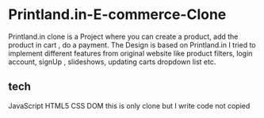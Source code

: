 # Printland.in-E-commerce-Clone
Printland.in clone is a Project where you can create a product, add the product in cart , do a payment. The Design is based on Printland.in I tried to implement different features from original website like product filters, login account, signUp , slideshows, updating carts dropdown list etc.
## tech
JavaScript HTML5 CSS DOM
this is only clone but I write code not copied
